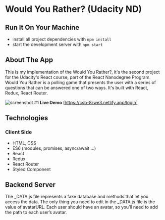 # Would You Rather? (Udacity ND)

## Run It On Your Machine

- install all project dependencies with `npm install`
- start the development server with `npm start`

## About The App

This is my implementation of the Would You Rather?, it's the second project for the Udacity's React course, part of the React Nanodegree Program. Would You Rather is a polling game that presents the user with a series of questions that can be answered one of two ways. It's built with React, Redux, React Router.

![screenshot #1](screeshots/Screenshot.png)
**Live Demo** [https://csb-8rwe3.netlify.app/login]

## Technologies

### Client Side

- HTML, CSS
- ES6 (modules, promises, async/await ...)
- React
- Redux
- React Router
- Styled Component

## Backend Server

The \_DATA.js file represents a fake database and methods that let you access the data. The only thing you need to edit in the \_DATA.js file is the value of avatarURL. Each user should have an avatar, so you’ll need to add the path to each user’s avatar.
